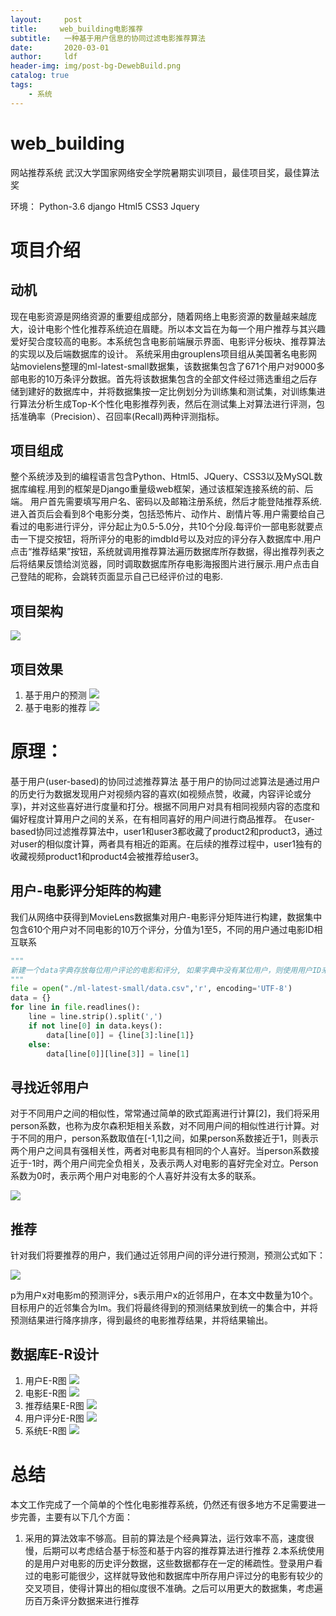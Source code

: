 ```yaml
---
layout:     post
title:     web_building电影推荐
subtitle:   一种基于用户信息的协同过滤电影推荐算法
date:       2020-03-01
author:     ldf
header-img: img/post-bg-DewebBuild.png
catalog: true
tags:
    - 系统
---
```


# web_building

网站推荐系统
武汉大学国家网络安全学院暑期实训项目，最佳项目奖，最佳算法奖

环境：
Python-3.6
django
Html5
CSS3
Jquery

# 项目介绍
## 动机
现在电影资源是网络资源的重要组成部分，随着网络上电影资源的数量越来越庞大，设计电影个性化推荐系统迫在眉睫。所以本文旨在为每一个用户推荐与其兴趣爱好契合度较高的电影。本系统包含电影前端展示界面、电影评分板块、推荐算法的实现以及后端数据库的设计。
系统采用由grouplens项目组从美国著名电影网站movielens整理的ml-latest-small数据集，该数据集包含了671个用户对9000多部电影的10万条评分数据。首先将该数据集包含的全部文件经过筛选重组之后存储到建好的数据库中，并将数据集按一定比例划分为训练集和测试集，对训练集进行算法分析生成Top-K个性化电影推荐列表，然后在测试集上对算法进行评测，包括准确率（Precision）、召回率(Recall)两种评测指标。
## 项目组成
整个系统涉及到的编程语言包含Python、Html5、JQuery、CSS3以及MySQL数据库编程.用到的框架是Django重量级web框架，通过该框架连接系统的前、后端。
用户首先需要填写用户名、密码以及邮箱注册系统，然后才能登陆推荐系统.进入首页后会看到8个电影分类，包括恐怖片、动作片、剧情片等.用户需要给自己看过的电影进行评分，评分起止为0.5-5.0分，共10个分段.每评价一部电影就要点击一下提交按钮，将所评分的电影的imdbId号以及对应的评分存入数据库中.用户点击“推荐结果”按钮，系统就调用推荐算法遍历数据库所存数据，得出推荐列表之后将结果反馈给浏览器，同时调取数据库所存电影海报图片进行展示.用户点击自己登陆的昵称，会跳转页面显示自己已经评价过的电影.
## 项目架构
![](https://raw.githubusercontent.com/BBQldf/PicGotest/master/20220807001345.png)

## 项目效果
1. 基于用户的预测
![](https://raw.githubusercontent.com/BBQldf/PicGotest/master/20220807001417.png)
2. 基于电影的推荐
![](https://raw.githubusercontent.com/BBQldf/PicGotest/master/20220807001437.png)

# 原理：
基于用户(user-based)的协同过滤推荐算法
基于用户的协同过滤算法是通过用户的历史行为数据发现用户对视频内容的喜欢(如视频点赞，收藏，内容评论或分享)，并对这些喜好进行度量和打分。根据不同用户对具有相同视频内容的态度和偏好程度计算用户之间的关系，在有相同喜好的用户间进行商品推荐。
在user-based协同过滤推荐算法中，user1和user3都收藏了product2和product3，通过对user的相似度计算，两者具有相近的距离。在后续的推荐过程中，user1独有的收藏视频product1和product4会被推荐给user3。

## 用户-电影评分矩阵的构建
我们从网络中获得到MovieLens数据集对用户-电影评分矩阵进行构建，数据集中包含610个用户对不同电影的10万个评分，分值为1至5，不同的用户通过电影ID相互联系
```python
"""
新建一个data字典存放每位用户评论的电影和评分, 如果字典中没有某位用户，则使用用户ID来创建这位用户,否则直接添加以该用户ID为key字典中
"""
file = open("./ml-latest-small/data.csv",'r', encoding='UTF-8')
data = {}
for line in file.readlines():
    line = line.strip().split(',')
    if not line[0] in data.keys():
        data[line[0]] = {line[3]:line[1]}
    else:
        data[line[0]][line[3]] = line[1]
```

## 寻找近邻用户
对于不同用户之间的相似性，常常通过简单的欧式距离进行计算[2]，我们将采用person系数，也称为皮尔森积矩相关系数，对不同用户间的相似性进行计算。对于不同的用户，person系数取值在[-1,1]之间，如果person系数接近于1，则表示两个用户之间具有强相关性，两者对电影具有相同的个人喜好。当person系数接近于-1时，两个用户间完全负相关，及表示两人对电影的喜好完全对立。Person系数为0时，表示两个用户对电影的个人喜好并没有太多的联系。

![](https://raw.githubusercontent.com/BBQldf/PicGotest/master/20220306174002.png)

## 推荐
针对我们将要推荐的用户，我们通过近邻用户间的评分进行预测，预测公式如下：

![](https://raw.githubusercontent.com/BBQldf/PicGotest/master/20220306173956.png)

p为用户x对电影m的预测评分，s表示用户x的近邻用户，在本文中数量为10个。目标用户的近邻集合为Im。我们将最终得到的预测结果放到统一的集合中，并将预测结果进行降序排序，得到最终的电影推荐结果，并将结果输出。

## 数据库E-R设计
1. 用户E-R图
![](https://raw.githubusercontent.com/BBQldf/PicGotest/master/20220807001511.png)
2. 电影E-R图
![](https://raw.githubusercontent.com/BBQldf/PicGotest/master/20220807001608.png)
3. 推荐结果E-R图
![](https://raw.githubusercontent.com/BBQldf/PicGotest/master/20220807001641.png)
4. 用户评分E-R图
![](https://raw.githubusercontent.com/BBQldf/PicGotest/master/20220807001722.png)
5. 系统E-R图
![](https://raw.githubusercontent.com/BBQldf/PicGotest/master/20220807001800.png)


# 总结
本文工作完成了一个简单的个性化电影推荐系统，仍然还有很多地方不足需要进一步完善，主要有以下几个方面：
1. 采用的算法效率不够高。目前的算法是个经典算法，运行效率不高，速度很慢，后期可以考虑结合基于标签和基于内容的推荐算法进行推荐
2.本系统使用的是用户对电影的历史评分数据，这些数据都存在一定的稀疏性。登录用户看过的电影可能很少，这样就导致他和数据库中所存用户评过分的电影有较少的交叉项目，使得计算出的相似度很不准确。之后可以用更大的数据集，考虑遍历百万条评分数据来进行推荐



